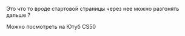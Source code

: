 
Это что то вроде стартовой страницы через нее можно разгонять дальше ? 

 Можно посмотреть на Ютуб CS50